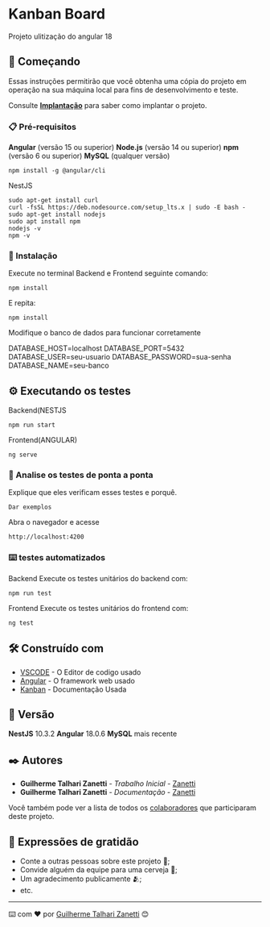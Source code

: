 # Kanban Board

Projeto ulitização do angular 18
## 🚀 Começando

Essas instruções permitirão que você obtenha uma cópia do projeto em operação na sua máquina local para fins de desenvolvimento e teste.

Consulte **[Implantação](#-implanta%C3%A7%C3%A3o)** para saber como implantar o projeto.

### 📋 Pré-requisitos

**Angular** (versão 15 ou superior)
**Node.js** (versão 14 ou superior)
**npm** (versão 6 ou superior)
**MySQL** (qualquer versão)

```
npm install -g @angular/cli
```

NestJS

```
sudo apt-get install curl
curl -fsSL https://deb.nodesource.com/setup_lts.x | sudo -E bash -
sudo apt-get install nodejs
sudo apt install npm
nodejs -v
npm -v
```

### 🔧 Instalação

Execute no terminal Backend e Frontend seguinte comando:

```
npm install
```

E repita:

```
npm install
```

Modifique o banco de dados para funcionar corretamente

DATABASE_HOST=localhost
DATABASE_PORT=5432
DATABASE_USER=seu-usuario
DATABASE_PASSWORD=sua-senha
DATABASE_NAME=seu-banco

## ⚙️ Executando os testes
Backend(NESTJS

```
npm run start
```

Frontend(ANGULAR)

```
ng serve
```
### 🔩 Analise os testes de ponta a ponta

Explique que eles verificam esses testes e porquê.

```
Dar exemplos
```
Abra o navegador e acesse 
```
http://localhost:4200 
```

### ⌨️ testes automatizados

Backend
Execute os testes unitários do backend com:

```
npm run test
```

Frontend
Execute os testes unitários do frontend com:


```
ng test
```



## 🛠️ Construído com


* [VSCODE](https://code.visualstudio.com/) - O Editor de codigo usado
* [Angular](https://v17.angular.io/start) - O framework web usado
* [Kanban](https://www.jqwidgets.com/angular-components-documentation/documentation/jqxkanban/angular-kanban-getting-started.htm) - Documentação Usada

## 📌 Versão

**NestJS** 10.3.2
**Angular** 18.0.6
**MySQL** mais recente 

## ✒️ Autores


* **Guilherme Talhari Zanetti** - *Trabalho Inicial* - [Zanetti](https://github.com/Zanetti-Programmer)
* **Guilherme Talhari Zanetti** - *Documentação* - [Zanetti](https://github.com/Zanetti-Programmer)

Você também pode ver a lista de todos os [colaboradores](https://github.com/usuario/projeto/colaboradores) que participaram deste projeto.

## 🎁 Expressões de gratidão

* Conte a outras pessoas sobre este projeto 📢;
* Convide alguém da equipe para uma cerveja 🍺;
* Um agradecimento publicamente 🫂;
* etc.


---
⌨️ com ❤️ por [Guilherme Talhari Zanetti](https://github.com/Zanetti-Programmer) 😊
